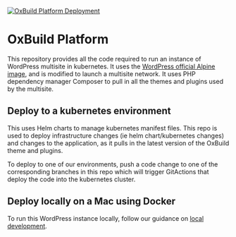 [![OxBuild Platform Deployment](https://github.com/ministryofjustice/hale-platform/actions/workflows/cd.yaml/badge.svg?branch=main)](https://github.com/ministryofjustice/hale-platform/actions/workflows/cd.yaml)

# OxBuild Platform

This repository provides all the code required to run an instance of WordPress multisite in kubernetes. It uses the [WordPress official Alpine image](https://hub.docker.com/_/wordpress), and is modified to launch a multisite network. It uses PHP dependency manager Composer to pull in all the themes and plugins used by the multisite.

## Deploy to a kubernetes environment

This uses Helm charts to manage kubernetes manifest files. This repo is used to deploy infrastructure changes (ie helm chart/kubernetes changes) and changes to the application, as it pulls in the latest version of the OxBuild theme and plugins.

To deploy to one of our environments, push a code change to one of the corresponding branches in this repo which will trigger GitActions that deploy the code into the kubernetes cluster.

## Deploy locally on a Mac using Docker

To run this WordPress instance locally, follow our guidance on [local development](https://github.com/ministryofjustice/hale-platform/wiki/Local-development).
